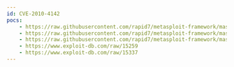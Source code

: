 ```yaml
---
id: CVE-2010-4142
pocs:
    - https://raw.githubusercontent.com/rapid7/metasploit-framework/master/modules/exploits/windows/scada/realwin_scpc_initialize.rb
    - https://raw.githubusercontent.com/rapid7/metasploit-framework/master/modules/exploits/windows/scada/realwin_scpc_initialize_rf.rb
    - https://raw.githubusercontent.com/rapid7/metasploit-framework/master/modules/exploits/windows/scada/realwin_scpc_txtevent.rb
    - https://www.exploit-db.com/raw/15259
    - https://www.exploit-db.com/raw/15337
---
```

